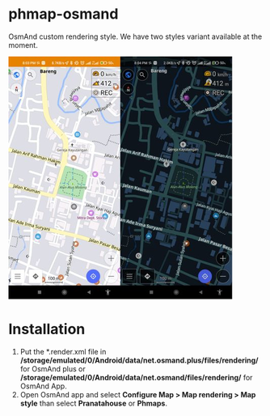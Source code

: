 # phmap-osmand

OsmAnd custom rendering style. We have two styles variant available at the moment.

![pranatahouse](screenshots.jpg)

# Installation

1. Put the *.render.xml file in **/storage/emulated/0/Android/data/net.osmand.plus/files/rendering/** for OsmAnd plus or **/storage/emulated/0/Android/data/net.osmand/files/rendering/** for OsmAnd App.
2. Open OsmAnd app and select **Configure Map > Map rendering > Map style** than select **Pranatahouse** or **Phmaps**.
